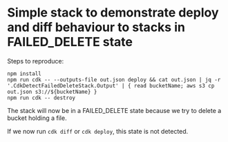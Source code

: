 # Simple stack to demonstrate deploy and diff behaviour to stacks in FAILED_DELETE state

Steps to reproduce:
```
npm install
npm run cdk -- --outputs-file out.json deploy && cat out.json | jq -r '.CdkDetectFailedDeleteStack.Output' | { read bucketName; aws s3 cp out.json s3://${bucketName} }
npm run cdk -- destroy
```

The stack will now be in a FAILED_DELETE state because we try to delete a bucket holding a file.

If we now run `cdk diff` or `cdk deploy`, this state is not detected.

